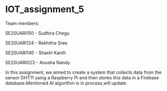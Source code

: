 # IOT_assignment_5

Team members: 

SE20UARI150 - Sudhira Chegu

SE20UARI124 - Rekhitha Sree

SE20UARI140 - Shashi Kanth

SE20UARI023 - Anusha Nandy

In this assignment, we aimed to create a system that collects data from the sensor DHT11 using a Raspberry Pi and then stores this data in a Firebase database.Mentioned AI algorithm is in process,will update.



